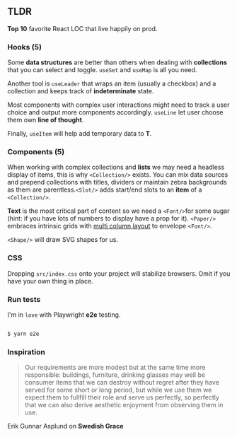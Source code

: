 ## TLDR

**Top 10** favorite React LOC that live happily on prod. 

### Hooks (5)

Some **data structures** are better than others when dealing with **collections** that you can select and toggle. `useSet` and `useMap` is all you need.  

Another tool is `useLeader` that wraps an item (usually a checkbox) and a collection and keeps track of **indeterminate** state.

Most components with complex user interactions might need to track a user choice and output more components accordingly. `useLine` let user choose them own **line of thought**. 

Finally, `useItem` will help add temporary data to **T**.

### Components (5)

When working with complex collections and **lists** we may need a headless display of items, this is why `<Collection/>` exists. You can mix data sources and prepend collections with titles, dividers or maintain zebra backgrounds as them are parentless.`<Slot/>` adds start/end slots to an **item** of a `<Collection/>`.
 
**Text** is the most critical part of content so we need a  `<Font/>`for some sugar (hint: if you have lots of numbers to display have a prop for it). `<Paper/>` embraces intrinsic grids with [multi column layout](https://developer.mozilla.org/en-US/docs/Web/CSS/CSS_multicol_layout) to envelope `<Font/>`. 

`<Shape/>` will draw SVG shapes for us. 

### CSS

Dropping `src/index.css` onto your project will stabilize browsers. Omit if you have your own thing in place. 

### Run tests

I'm in `love` with Playwright **e2e** testing. 

```bash

$ yarn e2e

```

### Inspiration

> Our requirements are more modest but at the same time more responsible:
> buildings, furniture, drinking glasses may well be consumer items that
> we can destroy without regret after they have served for some short or
> long period, but while we use them we expect them to fullfill their role and serve us perfectly, so perfectly that we can also derive aesthetic
> enjoyment from observing them in use.

Erik Gunnar Asplund on **Swedish Grace**





